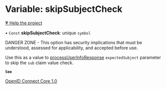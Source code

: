 # Variable: skipSubjectCheck

[💗 Help the project](https://github.com/sponsors/panva)

• `Const` **skipSubjectCheck**: unique `symbol`

DANGER ZONE - This option has security implications that must be understood, assessed for
applicability, and accepted before use.

Use this as a value to [processUserInfoResponse](../functions/processUserInfoResponse.md) `expectedSubject` parameter to skip the
`sub` claim value check.

**`See`**

[OpenID Connect Core 1.0](https://openid.net/specs/openid-connect-core-1_0.html#UserInfoResponse)
